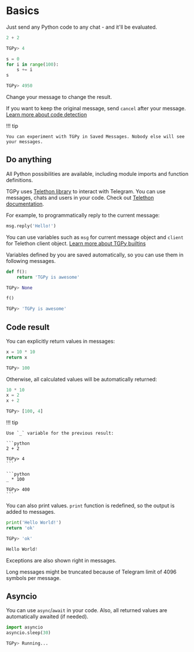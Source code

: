 # Basics

Just send any Python code to any chat - and it'll be evaluated.
```python
2 + 2

TGPy> 4
```

```python
s = 0
for i in range(100):
    s += i
s

TGPy> 4950
```

Change your message to change the result.

If you want to keep the original message, send `cancel` after your message.
[Learn more about code detection](code_detection.md)

!!! tip
    
    You can experiment with TGPy in Saved Messages. Nobody else will see your messages.

## Do anything

All Python possibilities are available, including module imports and function definitions.

TGPy uses [Telethon library](https://github.com/LonamiWebs/Telethon/) to interact with Telegram. You can use 
messages, chats and users in your code. Check out [Telethon documentation](https://docs.telethon.dev/en/latest/).

For example, to programmatically reply to the current message:

```python
msg.reply('Hello!')
```

You can use variables such as `msg` for current message object and `client` for Telethon client object.
[Learn more about TGPy builtins](builtins.md)

Variables defined by you are saved automatically, so you can use them in following messages.

```python
def f():
    return 'TGPy is awesome'

TGPy> None
```

```python
f()

TGPy> 'TGPy is awesome'
```

## Code result

You can explicitly return values in messages:
```python
x = 10 * 10
return x

TGPy> 100
```

Otherwise, all calculated values will be automatically returned:
```python
10 * 10
x = 2
x + 2

TGPy> [100, 4]
```

!!! tip

    Use `_` variable for the previous result:

    ```python
    2 + 2
    
    TGPy> 4
    ```
    
    ```python
    _ * 100
    
    TGPy> 400
    ```

You can also print values. `print` function is redefined, so the output is added to messages.

```python
print('Hello World!')
return 'ok'

TGPy> 'ok'

Hello World!
```

Exceptions are also shown right in messages.

Long messages might be truncated because of Telegram limit of 4096 symbols per message.

## Asyncio

You can use `async`/`await` in your code. Also, all returned values are automatically awaited (if needed).

```python
import asyncio
asyncio.sleep(30)

TGPy> Running...
```